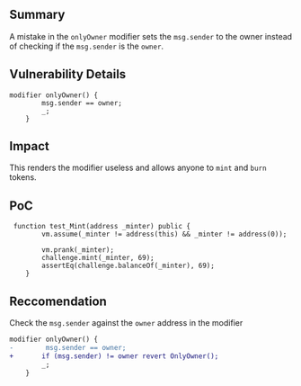 ## Summary
A mistake in the `onlyOwner` modifier sets the `msg.sender` to the owner instead of checking if the `msg.sender` is the `owner`. 

## Vulnerability Details
```solidity
modifier onlyOwner() {
        msg.sender == owner;
        _;
    }
```
## Impact
This renders the modifier useless and allows anyone to `mint` and `burn` tokens.

## PoC
```solidity
 function test_Mint(address _minter) public {
        vm.assume(_minter != address(this) && _minter != address(0));

        vm.prank(_minter);
        challenge.mint(_minter, 69);
        assertEq(challenge.balanceOf(_minter), 69);
    }
```

## Reccomendation
Check the `msg.sender` against the `owner` address in the modifier
```diff
modifier onlyOwner() {
-        msg.sender == owner;
+       if (msg.sender) != owner revert OnlyOwner(); 
        _;
    }
```